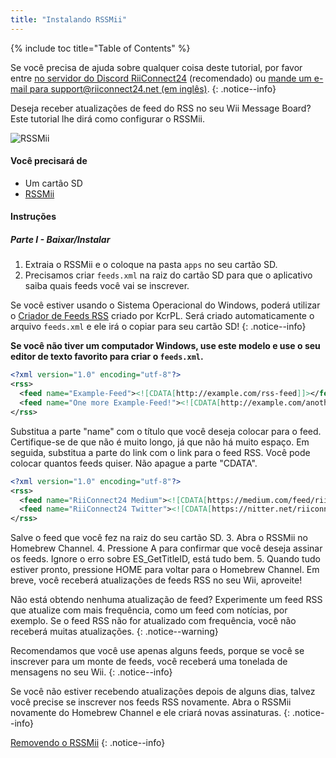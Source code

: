 ```yaml
---
title: "Instalando RSSMii"
---
```


{% include toc title="Table of Contents" %}

Se você precisa de ajuda sobre qualquer coisa deste tutorial, por favor entre [no servidor do Discord RiiConnect24](https://discord.gg/rc24) (recomendado) ou [mande um e-mail para support@riiconnect24.net (em inglês)](mailto:support@riiconnect24.net).
{: .notice--info}

Deseja receber atualizações de feed do RSS no seu Wii Message Board? Este tutorial lhe dirá como configurar o RSSMii.

![RSSMii](/images/rssmii.png)

#### Você precisará de

* Um cartão SD
* [RSSMii](https://github.com/RiiConnect24/rssmii/releases)

#### Instruções
##### Parte I - Baixar/Instalar

1. Extraia o RSSMii e o coloque na pasta `apps` no seu cartão SD.
2. Precisamos criar `feeds.xml` na raiz do cartão SD para que o aplicativo saiba quais feeds você vai se inscrever.

Se você estiver usando o Sistema Operacional do Windows, poderá utilizar o [Criador de Feeds RSS](https://github.com/RiiConnect24/rssmii/releases/download/v1.4.1/RSSFeedsCreator.bat) criado por KcrPL. Será criado automaticamente o arquivo `feeds.xml` e ele irá o copiar para seu cartão SD!
{: .notice--info}

<b>Se você não tiver um computador Windows, use este modelo e use o seu editor de texto favorito para criar o `feeds.xml`.</b>

```xml
<?xml version="1.0" encoding="utf-8"?>
<rss>
  <feed name="Example-Feed"><![CDATA[http://example.com/rss-feed]]></feed>
  <feed name="One more Example-Feed!"><![CDATA[http://example.com/another_rss-feed]]></feed>
</rss>
```

Substitua a parte "name" com o título que você deseja colocar para o feed. Certifique-se de que não é muito longo, já que não há muito espaço. Em seguida, substitua a parte do link com o link para o feed RSS. Você pode colocar quantos feeds quiser. Não apague a parte "CDATA".

```xml
<?xml version="1.0" encoding="utf-8"?>
<rss>
  <feed name="RiiConnect24 Medium"><![CDATA[https://medium.com/feed/riiconnect24]]></feed>
  <feed name="RiiConnect24 Twitter"><![CDATA[https://nitter.net/riiconnect24/rss]]></feed>
</rss>
```

Salve o feed que você fez na raiz do seu cartão SD.
3. Abra o RSSMii no Homebrew Channel.
4. Pressione A para confirmar que você deseja assinar os feeds. Ignore o erro sobre ES_GetTitleID, está tudo bem.
5. Quando tudo estiver pronto, pressione HOME para voltar para o Homebrew Channel. Em breve, você receberá atualizações de feeds RSS no seu Wii, aproveite!

Não está obtendo nenhuma atualização de feed? Experimente um feed RSS que atualize com mais frequência, como um feed com notícias, por exemplo. Se o feed RSS não for atualizado com frequência, você não receberá muitas atualizações.
{: .notice--warning}

Recomendamos que você use apenas alguns feeds, porque se você se inscrever para um monte de feeds, você receberá uma tonelada de mensagens no seu Wii.
{: .notice--info}

Se você não estiver recebendo atualizações depois de alguns dias, talvez você precise se inscrever nos feeds RSS novamente. Abra o RSSMii novamente do Homebrew Channel e ele criará novas assinaturas.
{: .notice--info}

[Removendo o RSSMii](rssmii-remove)
{: .notice--info}
